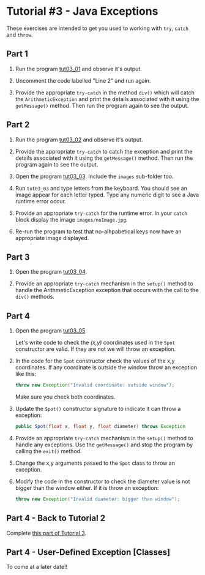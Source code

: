 # Tutorial #3 - Java Exceptions

These exercises are intended to get you used to working with ``try``, ``catch`` and ``throw``.

## Part 1



1.	Run the program [tut03_01](tree/main/code/tutorials/tut03_01/tut03_01) and observe it's output.
	
2.	Uncomment the code labelled "Line 2" and run again.

3.	Provide the appropriate ``try-catch`` in the method ``div()`` which will catch the ``ArithmeticException`` and print the details associated with it using the ``getMessage()`` method. Then run the program again to see the output.



## Part 2

1.	Run the program [tut03_02](tree/main/code/tutorials/tut03_02/tut03_02) and observe it's output.
	
2.	Provide the appropriate ``try-catch`` to catch the exception and print the details associated with it using the ``getMessage()`` method. Then run the program again to see the output.

3.	Open the program [tut03_03](tree/main/code/tutorials/tut03_03/tut03_03).  Include the ``images`` sub-folder too.

4.	Run ``tut03_03`` and type letters from the keyboard.  You should see an image appear for each letter typed.  Type any numeric digit to see a Java runtime error occur.

5.	Provide an appropriate ``try-catch`` for the runtime error.  In your ``catch`` block display the image ``images/noImage.jpg``.

6.	Re-run the program to test that no-alhpabetical keys now have an appropriate image displayed.



## Part 3 

1.	Open the program [tut03_04](tree/main/code/tutorials/tut03_04/tut03_04).
	
2.	Provide an appropriate ``try-catch`` mechanism in the ``setup()`` method to handle the ArithmeticException exception that occurs with the call to the ``div()`` methods.



## Part 4

1.	Open the program [tut03_05](tree/main/code/tutorials/tut03_05/tut03_05).

	Let's write code to check the *(x,y)* coordinates used in the ``Spot`` constructor are valid.  If they are not we will throw an exception.


2.	In the code for the ``Spot`` constructor check the values of the x,y coordinates.  If any coordinate is outside the window throw an exception like this:

	```java
	throw new Exception("Invalid coordinate: outside window");

	```

	Make sure you check both coordinates.

3.	Update the ``Spot()`` constructor signature to indicate it can throw a exception:

	```java
	public Spot(float x, float y, float diameter) throws Exception

	```

4.	Provide an appropriate ``try-catch`` mechanism in the ``setup()`` method to handle any exceptions.  Use the ``getMessage()`` and stop the program by calling the ``exit()`` method.

5.	Change the x,y arguments passed to the ``Spot`` class to throw an exception.

6.	Modify the code in the constructor to check the diameter value is not bigger than the window either.  If it is throw an exception:

	```java
	throw new Exception("Invalid diameter: bigger than window");

	```


## Part 4 - Back to Tutorial 2

Complete [this part of Tutorial 3](/tutorials/Tutorial2.md#part-7---additional-arraylist-exercises).


## Part 4 - User-Defined Exception [Classes]

To come at a later date!!